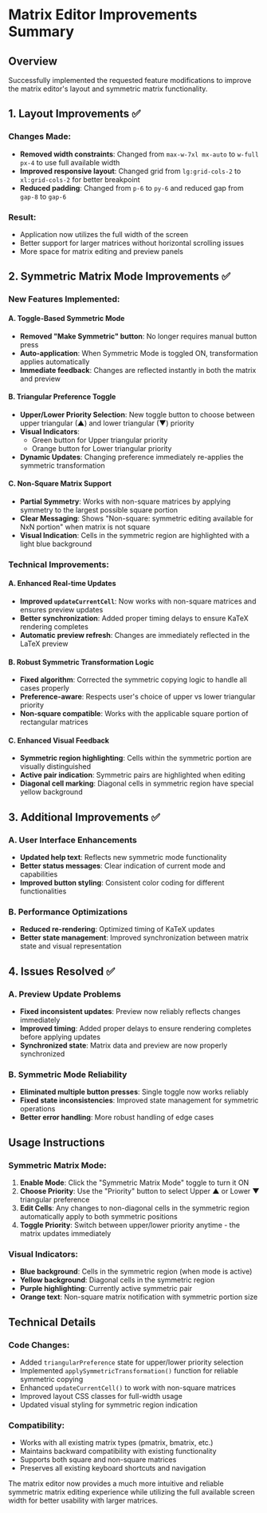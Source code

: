 # Matrix Editor Improvements Summary

## Overview
Successfully implemented the requested feature modifications to improve the matrix editor's layout and symmetric matrix functionality.

## 1. Layout Improvements ✅

### Changes Made:
- **Removed width constraints**: Changed from `max-w-7xl mx-auto` to `w-full px-4` to use full available width
- **Improved responsive layout**: Changed grid from `lg:grid-cols-2` to `xl:grid-cols-2` for better breakpoint
- **Reduced padding**: Changed from `p-6` to `py-6` and reduced gap from `gap-8` to `gap-6`

### Result:
- Application now utilizes the full width of the screen
- Better support for larger matrices without horizontal scrolling issues
- More space for matrix editing and preview panels

## 2. Symmetric Matrix Mode Improvements ✅

### New Features Implemented:

#### A. Toggle-Based Symmetric Mode
- **Removed "Make Symmetric" button**: No longer requires manual button press
- **Auto-application**: When Symmetric Mode is toggled ON, transformation applies automatically
- **Immediate feedback**: Changes are reflected instantly in both the matrix and preview

#### B. Triangular Preference Toggle
- **Upper/Lower Priority Selection**: New toggle button to choose between upper triangular (▲) and lower triangular (▼) priority
- **Visual Indicators**: 
  - Green button for Upper triangular priority
  - Orange button for Lower triangular priority
- **Dynamic Updates**: Changing preference immediately re-applies the symmetric transformation

#### C. Non-Square Matrix Support
- **Partial Symmetry**: Works with non-square matrices by applying symmetry to the largest possible square portion
- **Clear Messaging**: Shows "Non-square: symmetric editing available for NxN portion" when matrix is not square
- **Visual Indication**: Cells in the symmetric region are highlighted with a light blue background

### Technical Improvements:

#### A. Enhanced Real-time Updates
- **Improved `updateCurrentCell`**: Now works with non-square matrices and ensures preview updates
- **Better synchronization**: Added proper timing delays to ensure KaTeX rendering completes
- **Automatic preview refresh**: Changes are immediately reflected in the LaTeX preview

#### B. Robust Symmetric Transformation Logic
- **Fixed algorithm**: Corrected the symmetric copying logic to handle all cases properly
- **Preference-aware**: Respects user's choice of upper vs lower triangular priority
- **Non-square compatible**: Works with the applicable square portion of rectangular matrices

#### C. Enhanced Visual Feedback
- **Symmetric region highlighting**: Cells within the symmetric portion are visually distinguished
- **Active pair indication**: Symmetric pairs are highlighted when editing
- **Diagonal cell marking**: Diagonal cells in symmetric region have special yellow background

## 3. Additional Improvements ✅

### A. User Interface Enhancements
- **Updated help text**: Reflects new symmetric mode functionality
- **Better status messages**: Clear indication of current mode and capabilities
- **Improved button styling**: Consistent color coding for different functionalities

### B. Performance Optimizations
- **Reduced re-rendering**: Optimized timing of KaTeX updates
- **Better state management**: Improved synchronization between matrix state and visual representation

## 4. Issues Resolved ✅

### A. Preview Update Problems
- **Fixed inconsistent updates**: Preview now reliably reflects changes immediately
- **Improved timing**: Added proper delays to ensure rendering completes before applying updates
- **Synchronized state**: Matrix data and preview are now properly synchronized

### B. Symmetric Mode Reliability
- **Eliminated multiple button presses**: Single toggle now works reliably
- **Fixed state inconsistencies**: Improved state management for symmetric operations
- **Better error handling**: More robust handling of edge cases

## Usage Instructions

### Symmetric Matrix Mode:
1. **Enable Mode**: Click the "Symmetric Matrix Mode" toggle to turn it ON
2. **Choose Priority**: Use the "Priority" button to select Upper ▲ or Lower ▼ triangular preference
3. **Edit Cells**: Any changes to non-diagonal cells in the symmetric region automatically apply to both symmetric positions
4. **Toggle Priority**: Switch between upper/lower priority anytime - the matrix updates immediately

### Visual Indicators:
- **Blue background**: Cells in the symmetric region (when mode is active)
- **Yellow background**: Diagonal cells in the symmetric region  
- **Purple highlighting**: Currently active symmetric pair
- **Orange text**: Non-square matrix notification with symmetric portion size

## Technical Details

### Code Changes:
- Added `triangularPreference` state for upper/lower priority selection
- Implemented `applySymmetricTransformation()` function for reliable symmetric copying
- Enhanced `updateCurrentCell()` to work with non-square matrices
- Improved layout CSS classes for full-width usage
- Updated visual styling for symmetric region indication

### Compatibility:
- Works with all existing matrix types (pmatrix, bmatrix, etc.)
- Maintains backward compatibility with existing functionality
- Supports both square and non-square matrices
- Preserves all existing keyboard shortcuts and navigation

The matrix editor now provides a much more intuitive and reliable symmetric matrix editing experience while utilizing the full available screen width for better usability with larger matrices.